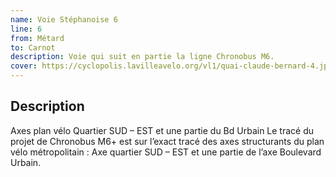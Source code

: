 ```yaml
---
name: Voie Stéphanoise 6
line: 6
from: Métard
to: Carnot
description: Voie qui suit en partie la ligne Chronobus M6.
cover: https://cyclopolis.lavilleavelo.org/vl1/quai-claude-bernard-4.jpg
---
```

## Description
Axes plan vélo Quartier SUD – EST et une partie du Bd Urbain
Le tracé du projet de Chronobus M6+ est sur l’exact tracé des axes structurants du plan vélo métropolitain : Axe quartier SUD – EST et une partie de l’axe Boulevard Urbain.